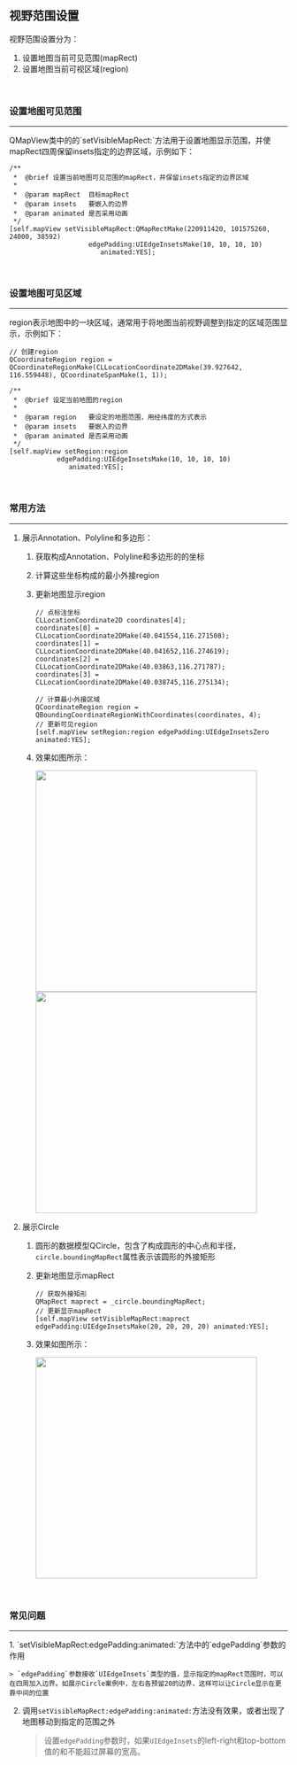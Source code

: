 ## 视野范围设置

视野范围设置分为：

1. 设置地图当前可见范围(mapRect)
2. 设置地图当前可视区域(region)

<br>

### 设置地图可见范围
<hr>
QMapView类中的的`setVisibleMapRect:`方法用于设置地图显示范围，并使mapRect四周保留insets指定的边界区域，示例如下：

```objC
/**
 *  @brief 设置当前地图可见范围的mapRect，并保留insets指定的边界区域
 *
 *  @param mapRect  目标mapRect
 *  @param insets   要嵌入的边界
 *  @param animated 是否采用动画
 */
[self.mapView setVisibleMapRect:QMapRectMake(220911420, 101575260, 24000, 38592)
                    edgePadding:UIEdgeInsetsMake(10, 10, 10, 10)
                       animated:YES];
```

<br>

### 设置地图可见区域
<hr>
region表示地图中的一块区域，通常用于将地图当前视野调整到指定的区域范围显示，示例如下：

```objC
// 创建region
QCoordinateRegion region = QCoordinateRegionMake(CLLocationCoordinate2DMake(39.927642, 116.559448), QCoordinateSpanMake(1, 1));

/**
 *  @brief 设定当前地图的region
 *
 *  @param region   要设定的地图范围，用经纬度的方式表示
 *  @param insets   要嵌入的边界
 *  @param animated 是否采用动画
 */
[self.mapView setRegion:region
            edgePadding:UIEdgeInsetsMake(10, 10, 10, 10)
               animated:YES];
```

<br>

### 常用方法
<hr>

1. 展示Annotation、Polyline和多边形：
	1. 获取构成Annotation、Polyline和多边形的的坐标
	2. 计算这些坐标构成的最小外接region
	3. 更新地图显示region

		```objC
		// 点标注坐标
		CLLocationCoordinate2D coordinates[4];
		coordinates[0] = CLLocationCoordinate2DMake(40.041554,116.271508);
		coordinates[1] = CLLocationCoordinate2DMake(40.041652,116.274619);
		coordinates[2] = CLLocationCoordinate2DMake(40.03863,116.271787);
		coordinates[3] = CLLocationCoordinate2DMake(40.038745,116.275134);
		    
		// 计算最小外接区域
		QCoordinateRegion region = QBoundingCoordinateRegionWithCoordinates(coordinates, 4);
		// 更新可见region
		[self.mapView setRegion:region edgePadding:UIEdgeInsetsZero animated:YES];
		```
	4. 效果如图所示：
	
		<img src="../images/camera-maprect.png" width="400"/>
		<img src="../images/camera-maprect-polyline.png" width="400"/>

2. 展示Circle
	1. 圆形的数据模型QCircle，包含了构成圆形的中心点和半径，`circle.boundingMapRect`属性表示该圆形的外接矩形
	2. 更新地图显示mapRect

		```objC
		// 获取外接矩形
		QMapRect maprect = _circle.boundingMapRect;
		// 更新显示mapRect
		[self.mapView setVisibleMapRect:maprect edgePadding:UIEdgeInsetsMake(20, 20, 20, 20) animated:YES];
		```
	3. 效果如图所示：

		<img src="../images/camera-maprect-circle.png" width="400"/>
<br>

### 常见问题
<hr>
1. `setVisibleMapRect:edgePadding:animated:`方法中的`edgePadding`参数的作用

	> `edgePadding`参数接收`UIEdgeInsets`类型的值，显示指定的mapRect范围时，可以在四周加入边界。如展示Circle案例中，左右各预留20的边界，这样可以让Circle显示在更靠中间的位置

2. 调用`setVisibleMapRect:edgePadding:animated:`方法没有效果，或者出现了地图移动到指定的范围之外

	> 设置`edgePadding`参数时，如果`UIEdgeInsets`的left-right和top-bottom值的和不能超过屏幕的宽高。
